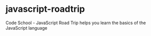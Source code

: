 javascript-roadtrip
===================

Code School - JavaScript Road Trip helps you learn the basics of the JavaScript language
